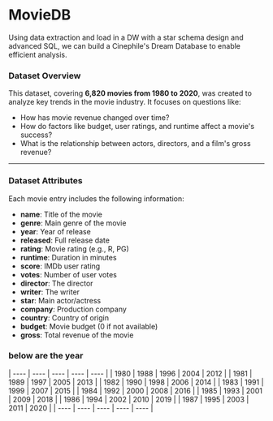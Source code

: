 # MovieDB
Using data extraction and load in a DW with a star schema design and advanced SQL, we can build a Cinephile's Dream Database to enable efficient analysis.


### Dataset Overview

This dataset, covering **6,820 movies from 1980 to 2020**, was created to analyze key trends in the movie industry. It focuses on questions like:

* How has movie revenue changed over time?
* How do factors like budget, user ratings, and runtime affect a movie's success?
* What is the relationship between actors, directors, and a film's gross revenue?

---

### Dataset Attributes

Each movie entry includes the following information:

* **name**: Title of the movie
* **genre**: Main genre of the movie
* **year**: Year of release
* **released**: Full release date
* **rating**: Movie rating (e.g., R, PG)
* **runtime**: Duration in minutes
* **score**: IMDb user rating
* **votes**: Number of user votes
* **director**: The director
* **writer**: The writer
* **star**: Main actor/actress
* **company**: Production company
* **country**: Country of origin
* **budget**: Movie budget (0 if not available)
* **gross**: Total revenue of the movie

### below are the year 

| ---- | ---- | ---- | ---- | ---- |
| 1980 | 1988 | 1996 | 2004 | 2012 |
| 1981 | 1989 | 1997 | 2005 | 2013 |
| 1982 | 1990 | 1998 | 2006 | 2014 |
| 1983 | 1991 | 1999 | 2007 | 2015 |
| 1984 | 1992 | 2000 | 2008 | 2016 |
| 1985 | 1993 | 2001 | 2009 | 2018 |
| 1986 | 1994 | 2002 | 2010 | 2019 |
| 1987 | 1995 | 2003 | 2011 | 2020 |
| ---- | ---- | ---- | ---- | ---- |


